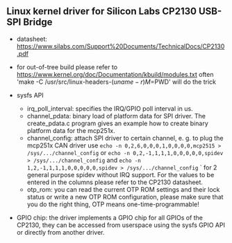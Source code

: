 ## Linux kernel driver for Silicon Labs CP2130 USB-SPI Bridge

* datasheet: https://www.silabs.com/Support%20Documents/TechnicalDocs/CP2130.pdf

* for out-of-tree build please refer to https://www.kernel.org/doc/Documentation/kbuild/modules.txt
  often 'make -C /usr/src/linux-headers-$(uname -r) M=$PWD' will do the trick

* sysfs API
  * irq_poll_interval: specifies the IRQ/GPIO poll interval in us.
  * channel_pdata: binary load of platform data for SPI driver. The create_pdata.c
                 program gives an example how to create binary platform data
                 for the mcp251x.
  * channel_config: attach SPI driver to certain channel, e. g. to
                  plug the mcp251x CAN driver use
                  `echo -n 0,2,6,0,0,0,1,0,0,0,0,mcp2515 > /sys/.../channel_config`
                  or
                  `echo -n 0,2,-1,1,1,1,0,0,0,0,0,spidev > /sys/.../channel_config` and
                  `echo -n 1,2,-1,1,1,1,0,0,0,0,0,spidev > /sys/.../channel_config`
  `               for 2 general purpose spidev without IRQ support.
                  For the values to be entered in the columns please
                  refer to the CP2130 datasheet.
  * otp_rom: you can read the current OTP ROM settings and their lock
           status or write a new OTP ROM configuration, please make
           sure that you do the right thing, OTP means one-time-programmable!

* GPIO chip: the driver implements a GPIO chip for all GPIOs of the CP2130,
             they can be accessed from userspace using the sysfs GPIO API
             or directly from another driver.
